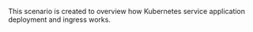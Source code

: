 This scenario is created to overview how Kubernetes service application deployment and ingress works.